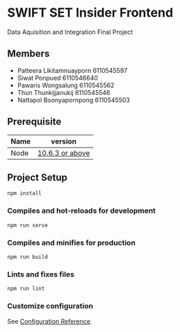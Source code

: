 # SWIFT SET Insider Frontend

Data Aquisition and Integration Final Project

## Members

- Patteera Likitamnuayporn 6110545597
- Siwat Ponpued 6110546640
- Pawaris Wongsalung 6110545562
- Thun Thunkijjanukij 6110545546
- Nattapol Boonyapornpong 6110545503

## Prerequisite

| Name       | version                                                       |
| ---------- | ------------------------------------------------------------- |
| Node       | [10.6.3 or above](https://nodejs.org/en/download/releases/)   |

## Project Setup
```
npm install
```

### Compiles and hot-reloads for development
```
npm run serve
```

### Compiles and minifies for production
```
npm run build
```

### Lints and fixes files
```
npm run lint
```

### Customize configuration
See [Configuration Reference](https://cli.vuejs.org/config/).
